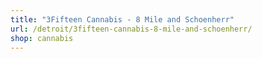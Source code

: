 ```yaml
---
title: "3Fifteen Cannabis - 8 Mile and Schoenherr"
url: /detroit/3fifteen-cannabis-8-mile-and-schoenherr/
shop: cannabis
---
```

